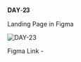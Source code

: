 𝐃𝐀𝐘-𝟐𝟑

Landing Page in Figma

![DAY-23](https://user-images.githubusercontent.com/85480387/209207066-9c3d53f6-b70a-4f17-9336-e8663c9cdb4d.jpg)

Figma Link -
